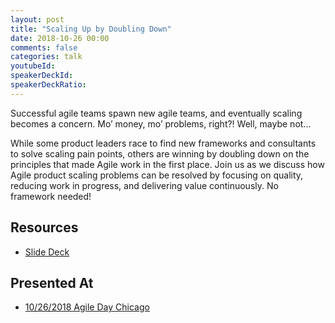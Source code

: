 ```yaml
---
layout: post
title: "Scaling Up by Doubling Down"
date: 2018-10-26 00:00
comments: false
categories: talk
youtubeId:
speakerDeckId:
speakerDeckRatio:
---
```


Successful agile teams spawn new agile teams, and eventually scaling becomes a concern. Mo’ money, mo’ problems, right?! Well, maybe not...

<!-- more -->

While some product leaders race to find new frameworks and consultants to solve scaling pain points, others are winning by doubling down on the principles that made Agile work in the first place. Join us as we discuss how Agile product scaling problems can be resolved by focusing on quality, reducing work in progress, and delivering value continuously. No framework needed!

## Resources

* [Slide Deck](https://docs.google.com/presentation/d/1KxtJXkdn_EfV3lRspDMsKhAmyqZUD5BvA9Y3Biy5sGY/edit?usp=sharing)

## Presented At

* [10/26/2018 Agile Day Chicago](https://agiledaychicago.com/full-session-list/)